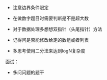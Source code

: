 - 注意边界条件限定
- 在做数字题目时需要判断是不是超大数
- 对于数据处理多想想双指针（头尾指针）方法
- 记得问是否能修改给定的数组或者列表



- 多思考使用二分法来达到logN复杂度

面试：

- 多问问题的题干

